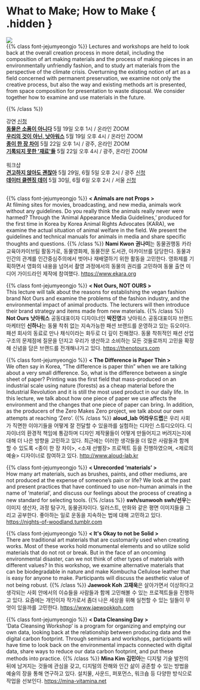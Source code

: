 # What to Make; How to Make { .hidden }

<div class="lg:flex">
<div class="lg:flex-1 lg:py-8 lg:mt-4">
<img class="lg:w-5/6 m-auto" src="/images/program_makemake.gif">
<br/>
</div>
<div class="lg:flex-1 lg:px-8 lg:py-8">
{{% class font-jejumyeongjo %}}
Lectures and workshops are held to look back at the overall creation process in more detail, including the composition of art making materials and the process of making pieces in an environmentally unfriendly fashion, and to study art materials from the perspective of the climate crisis. Overturning the existing notion of art as a field concerned with permanent preservation, we examine not only the creative process, but also the way and existing methods art is presented, from space composition for presentation to waste disposal. We consider together how to examine and use materials in the future.

{{% /class %}}

</div>
</div>

<span class="rounded-full py-1 px-6 border-gray-800 border text-base">강연</span> <span class="rounded-full py-1 px-6 bg-black text-white border-gray-800 border text-base"><a href="https://docs.google.com/forms/d/1Lz_aJ72VobsSzCVKV4NUlysXIFIz4vaRSSt6XkVY_x0/edit" target="_blank">신청</a></span> \
<a href="#1"><span>**동물은 소품이 아니다**</span></a> 5월 19일 오후 1시 / 온라인 ZOOM \
<a href="#2"><span>**우리의 것이 아닌, 낫아워스**</span></a> 5월 19일 오후 4시 / 온라인 ZOOM \
<a href="#3"><span>**종이 한 장 차이**</span></a> 5월 22일 오후 1시 / 광주, 온라인 ZOOM \
<a href="#4"><span>**기록되지 못한 '재료'들**</span></a> 5월 22일 오후 4시 / 광주, 온라인 ZOOM
<br/><br/>
<span class="rounded-full py-1 px-6 border-gray-800 border text-base">워크샵</span> \
<a href="#5"><span>**견고하지 않아도 괜찮아**</span></a> 5월 29일, 6월 5일 오후 2시 / 광주 <span class="rounded-full mx-2 px-4 bg-black text-white border-gray-800 border text-base"><a href="https://i.0makes0.com/mumu1" target="_blank">신청</a></span> \
<a href="#6"><span>**데이터 클렌징 데이**</span></a> 5월 30일, 6월 6일 오후 2시 / 서울 <span class="rounded-full mx-2 px-4 bg-black text-white border-gray-800 border text-base"><a href="https://i.0makes0.com/mumu2" target="_blank">신청</a></span>
<br/><br/>

{{% class font-jejumyeongjo %}}
<span id="1" class="font-spoqa">**< Animals are not Props >**</span> \
At filming sites for movies, broadcasting, and new media, animals work without any guidelines. Do you really think the animals really never were harmed? Through the ‘Animal Appearance Media Guidelines,’ produced for the first time in Korea by Korea Animal Rights Advocates (KARA), we examine the actual situation of animal welfare in the field. We present the guidelines and technical manuals for animals in media and share specific thoughts and questions.
{{% /class %}}
**Nami Kwon**
**권나미**는 동물권행동 카라 교육아카이브팀 활동가로, 동물영화제, 동물전문 도서관, 아카이브를 담당한다. 동물과 인간의 관계를 인간중심주의에서 벗어나 재배열하기 위한 활동을 고민한다. 영화제를 기획하면서 영화의 내용을 넘어서 촬영 과정에서의 동물의 권리를 고민하여 동물 출연 미디어 가이드라인 제작에 참여했다. https://www.ekara.org
<br/>

{{% class font-jejumyeongjo %}}
<span id="2" class="font-spoqa">**< Not Ours, NOT OURS >**</span> \
This lecture will talk about the reasons for establishing the vegan fashion brand Not Ours and examine the problems of the fashion industry, and the environmental impact of animal products. The lecturers will then introduce their brand strategy and items made from new materials.
{{% /class %}}
**Not Ours**
**낫아워스** 공동대표이자 디자이너인 **박진영**과 낫아워스 공동대표이자 브랜드 마케터인 **신하나**는 동물 착취 없는 지속가능한 패션 브랜드를 운영하고 있는 듀오이다. 패션 회사의 동료로 만나 채식이라는 화두로 더 깊이 친해졌다. 동물 착취적인 패션 산업 구조의 문제점에 질문을 던지고 우리가 생산하고 소비하는 모든 것들로까지 고민을 확장해 신념을 담은 브랜드를 전개해나가고 있다.  https://thenotours.com
<br/>

{{% class font-jejumyeongjo %}}
<span id="3" class="font-spoqa">**< The Difference is Paper Thin >**</span> \
We often say in Korea, “The difference is paper thin” when we are talking about a very small difference. So, what is the difference between a single sheet of paper? Printing was the first field that mass-produced on an industrial scale using nature (forests) as a cheap material before the Industrial Revolution and it is still the most used product in our daily life. In this lecture, we talk about how one piece of paper we use affects the environment and the changes that one piece of paper can bring. In addition, as the producers of the Zero Makes Zero project, we talk about our own attempts at reaching ‘Zero’.
{{% /class %}}
**aloud_lab**
**어라우드랩**은 우리 사회가 직면한 이야기들을 어떻게 잘 전달할 수 있을까를 실험하는 디자인 스튜디오이다. 디자이너의 환경적 책임에 통감하며 디자인 제작물들이 어떻게 만들어지고 버려지는지에 대해 더 나은 방향을 고민하고 있다. 최근에는 이러한 생각들을 더 많은 사람들과 함께 할 수 있도록 <종이 한 장 차이>, <소재 선별장> 프로젝트 등을 진행하였으며, <제로의 예술> 디자이너로 참여하고 있다. http://www.aloud-lab.kr
<br/>

{{% class font-jejumyeongjo %}}
<span id="4" class="font-spoqa">**< Unrecorded ‘materials’ >**</span> \
How many art materials, such as brushes, paints, and other mediums, are not produced at the expense of someone’s pain or life? We look at the past and present practices that have continued to use non-human animals in the name of ‘material’, and discuss our feelings about the process of creating a new standard for selecting tools.
{{% /class %}}
**swh/sunwooh**
**swh/선우**는 이미지 생산자, 과정 탐구가, 동물권자이다. 일러스트, 만화와 같은 평면 이미지들을 그리고 공부한다. 좋아하는 일로 운동을 지속하는 법에 대해 고민하고 있다.  https://nights-of-woodland.tumblr.com
<br/>

{{% class font-jejumyeongjo %}}
<span id="5" class="font-spoqa">**< It's Okay to not be Solid >**</span> \
There are traditional art materials that are customarily used when creating works. Most of these works hold monumental elements and so utilize solid materials that do not rot or break. But in the face of an oncoming environmental disaster, can we not think of other types of materials with different values? In this workshop, we examine alternative materials that can be biodegradable in nature and make Kombucha Cellulose leather that is easy for anyone to make. Participants will discuss the aesthetic value of not being robust.
{{% /class %}}
**Jaewook Koh**
**고재욱**은 살아가면서 이상하다고 생각되는 사회 안에서의 이슈들을 사람들과 함께 고민해볼 수 있는 프로젝트들을 진행하고 있다. 요즘에는 개인이자 작가로서 좀더 나은 세상을 위해 실천할 수 있는 일들이 무엇이 있을까를 고민한다. https://www.jaewookkoh.com
<br/>

{{% class font-jejumyeongjo %}}
<span id="6" class="font-spoqa">**< Data Cleansing Day >**</span> \
‘Data Cleansing Workshop’ is a program for organizing and emptying our own data, looking back at the relationship between producing data and the digital carbon footprint. Through seminars and workshops, participants will have time to look back on the environmental impacts connected with digital data, share ways to reduce our data carbon footprint, and put these methods into practice.
{{% /class %}}
**Mina Kim**
**김민아**는 디지털 기술 발전의 뒤에 남겨지는 것들에 관심을 갖고, 디지털의 잔해와 인간 삶이 공존할 수 있는 방법을 예술의 장을 통해 연구하고 있다. 설치물, 사운드, 퍼포먼스, 워크숍 등 다양한 방식으로 작업을 선보인다. https://mina-vitamina.net
<br/>
